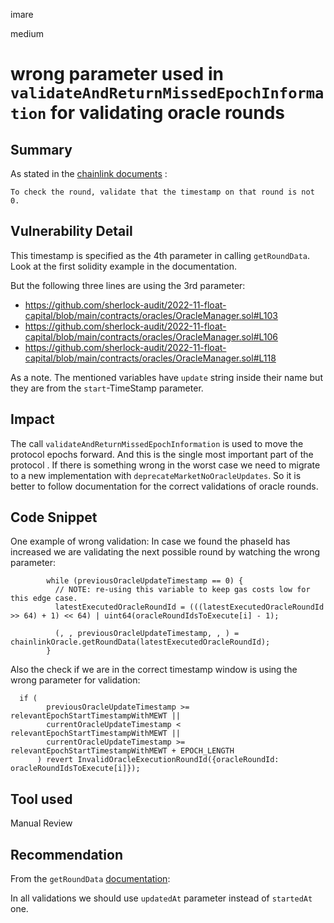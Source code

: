 imare

medium

# wrong parameter used in ``validateAndReturnMissedEpochInformation`` for validating oracle rounds

## Summary

As stated in the [chainlink documents](https://docs.chain.link/docs/data-feeds/price-feeds/historical-data/) :
```
To check the round, validate that the timestamp on that round is not 0.
```

## Vulnerability Detail
This timestamp is specified as the 4th parameter in calling ``getRoundData``. Look at the first solidity example in the documentation.

But the following three lines are using the 3rd parameter:

* https://github.com/sherlock-audit/2022-11-float-capital/blob/main/contracts/oracles/OracleManager.sol#L103
* https://github.com/sherlock-audit/2022-11-float-capital/blob/main/contracts/oracles/OracleManager.sol#L106
* https://github.com/sherlock-audit/2022-11-float-capital/blob/main/contracts/oracles/OracleManager.sol#L118

As a note. The mentioned variables have ``update`` string inside their name but they are from the ``start``-TimeStamp parameter.

## Impact
The call ``validateAndReturnMissedEpochInformation`` is used to move the protocol epochs forward. And this is the single most important part of the protocol . If there is something wrong in the worst case we need to migrate to a new implementation with ``deprecateMarketNoOracleUpdates``.
So it is better to follow documentation for the correct validations of oracle rounds.

## Code Snippet
One example of wrong validation:
In case we found the phaseId has increased we are validating the next possible round by watching the wrong parameter:

```
        while (previousOracleUpdateTimestamp == 0) {
          // NOTE: re-using this variable to keep gas costs low for this edge case.
          latestExecutedOracleRoundId = (((latestExecutedOracleRoundId >> 64) + 1) << 64) | uint64(oracleRoundIdsToExecute[i] - 1);

          (, , previousOracleUpdateTimestamp, , ) = chainlinkOracle.getRoundData(latestExecutedOracleRoundId);
        }
```

Also the check if we are in the correct timestamp window is using the wrong parameter for validation:

```
  if (
        previousOracleUpdateTimestamp >= relevantEpochStartTimestampWithMEWT ||
        currentOracleUpdateTimestamp < relevantEpochStartTimestampWithMEWT ||
        currentOracleUpdateTimestamp >= relevantEpochStartTimestampWithMEWT + EPOCH_LENGTH
      ) revert InvalidOracleExecutionRoundId({oracleRoundId: oracleRoundIdsToExecute[i]});
```

## Tool used
Manual Review

## Recommendation
From the ``getRoundData`` [documentation](https://docs.chain.link/docs/data-feeds/price-feeds/api-reference/#getrounddata):

In all validations we should use ``updatedAt`` parameter instead of ``startedAt`` one.